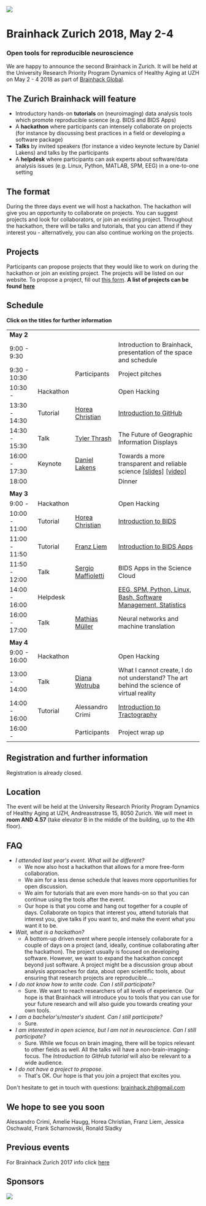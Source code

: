 
![](logo.png)
# Brainhack Zurich 2018, May 2-4
### Open tools for reproducible neuroscience



We are happy to announce the second Brainhack in Zurich. It will be held at the University Research Priority Program Dynamics of Healthy Aging at UZH on May 2 - 4 2018 as part of [Brainhack Global](http://brainhack.org/global2018/).

## The Zurich Brainhack will feature

* Introductory hands-on **tutorials** on (neuroimaging) data analysis tools which promote reproducible science (e.g. BIDS and BIDS Apps)
* A **hackathon** where participants can intensely collaborate on projects (for instance by discussing best practices in a field or developing a software package)
* **Talks** by invited speakers (for instance a video keynote lecture by Daniel Lakens) and talks by the participants
* A **helpdesk** where participants can ask experts about software/data analysis issues  (e.g. Linux, Python, MATLAB, SPM, EEG) in a one-to-one setting

## The format

During the three days event we will host a hackathon. The hackathon will give you an opportunity to collaborate on projects. You can suggest projects and look for collaborators, or join an existing project. Throughout the hackathon, there will be talks and tutorials, that you can attend if they interest you - alternatively, you can also continue working on the projects.



## Projects

Participants can propose projects that they would like to work on during the hackathon or join an existing project. The projects will be listed on our website. To propose a project, fill out [this form](https://goo.gl/forms/Pk14z4UyX2mUc2er1).
**A list of projects can be found [here](projects.html)**


## Schedule
**Click on the titles for further information**

|                  |           |                                                                                        |                                                                   |
|------------------|-----------|----------------------------------------------------------------------------------------|-------------------------------------------------------------------|
| **May 2**        |           |                                                                                        |                                                                   |
| 9:00 - 9:30        |           |                                                                                        | Introduction to Brainhack, presentation of the space and schedule |
| 9:30 - 10:30       |           | Participants                                                                           | Project pitches                                                   |
| 10:30 -          | Hackathon |                                                                                          | Open Hacking                                                      |
| 13:30 - 14:30      | Tutorial  | [Horea Christian](https://www.researchgate.net/profile/Horea_Christian)                | [Introduction to GitHub](tutorials.html#introduction-to-github)                                            |
| 14:30 - 15:30      | Talk      | [Tyler Thrash](http://www.geo.uzh.ch/geolean/en/units/giva/staff/?content=tylerthrash) | The Future of Geographic Information Displays                    |
| 16:00 - 17:30 | Keynote   | [Daniel Lakens](http://daniellakens.blogspot.com)                                         | Towards a more transparent and reliable science [\[slides\]](https://github.com/brainhack-zurich/brainhack-zurich.github.io/raw/master/slides/daniel_lakens_brainhack_zurich.pdf)  [\[video\]](https://www.youtube.com/watch?v=rKbIUbSggGI)               |
| 18:00            |           |                                                                                        | Dinner                                                            |
|                  |           |                                                                                        |                                                                   |
| **May 3**        |           |                                                                                        |                                                                   |
| 9:00 -           | Hackathon |                                                                                        | Open Hacking                                                      |
| 10:00 - 11:00    | Tutorial  | [Horea Christian](https://www.researchgate.net/profile/Horea_Christian)                | [Introduction to BIDS](tutorials.html#introduction-to-bids)                                              |
| 11:00 - 11:50    | Tutorial  | [Franz Liem](http://www.dynage.uzh.ch/en/aboutus/team/postdocs/fliem.html)             | [Introduction to BIDS Apps](tutorials.html#introduction-to-bids-apps)                                        |
| 11:50 - 12:00    | Talk      | [Sergio Maffioletti](https://www.uzh.ch/id/cl/iframe/org/index.php?id=sma)             | BIDS Apps in the Science Cloud                                         |
| 14:00 - 16:00    | Helpdesk  |                                                                                        | [EEG, SPM, Python, Linux, Bash, Software Management, Statistics](helpdesk.html)                                                                  |
| 16:00 - 17:00    | Talk      | [Mathias Müller](http://www.cl.uzh.ch/de/people/team/compling/mmueller.html)           | Neural networks and machine translation                           |
|                  |           |                                                                                        |                                                                   |
| **May 4**        |           |                                                                                        |                                                                   |
| 9:00 - 16:00     | Hackathon |                                                                                        | Open Hacking                                                      |
| 13:00 - 14:00    | Talk      | [Diana Wotruba](https://www.dianawotruba.com)                                          | What I cannot create, I do not understand? The art behind the science of virtual reality                                                                |
| 14:00 - 16:00    | Tutorial  | Alessandro Crimi                                                                       | [Introduction to Tractography](tutorials.html#introduction-to-tractography)       |
| 16:00 -          |           | Participants                                                                           | Project wrap up                                                   |

## Registration and further information
Registration is already closed.

## Location
The event will be held at the University Research Priority Program Dynamics of Healthy Aging at UZH, Andreasstrasse 15, 8050 Zurich.
We will meet in **room AND 4.57** (take elevator B in the middle of the building, up to the 4th floor).



## FAQ

* *I attended last year's event. What will be different?*
    * We now also host a hackathon that allows for a more free-form collaboration.
    * We aim for a less dense schedule that leaves more opportunities for open discussion.
    * We aim for tutorials that are even more hands-on so that you can continue using the tools after the event.
    * Our hope is that you come and hang out together for a couple of days. Collaborate on topics that interest you, attend tutorials that interest you, give talks if you want to, and make the event what you want it to be.
* *Wait, what is a hackathon?*
    * A bottom-up driven event where people intensely collaborate for a couple of days on a project (and, ideally, continue collaborating after the hackathon). The project usually is focused on developing software. However, we want to expand the hackathon concept beyond just software. A project might be a discussion group about analysis approaches for data, about open scientific tools, about ensuring that research projects are reproducible....
* *I do not know how to write code. Can I still participate?*
    * Sure. We want to reach researchers of all levels of experience. Our hope is that Brainhack will introduce you to tools that you can use for your future research and will also guide you towards creating your own tools.
* *I am a bachelor's/master's student. Can I still participate?*
    * Sure.
* *I am interested in open science, but I am not in neuroscience. Can I still participate?*
    * Sure. While we focus on brain imaging, there will be topics relevant to other fields as well.
    All the talks will have a non-brain-imaging-focus.
    The *Introduction to GitHub tutorial* will also be relevant to a
    wide audience.
* *I do not have a project to propose.*
    * That's OK. Our hope is that you join a project that excites you.


Don't hesitate to get in touch with questions: [brainhack.zh@gmail.com](mailto:brainhack.zh@gmail.com)


## We hope to see you soon

Alessandro Crimi, Amelie Haugg, Horea Christian, Franz Liem, Jessica Oschwald, Frank Scharnowski, Ronald Sladky





## Previous events
For Brainhack Zurich 2017 info click [here](https://dynage.github.io/brainhack-zh/)

## Sponsors
![](sponsors.png)
